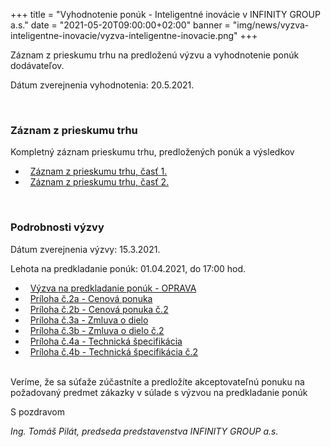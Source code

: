 +++
title = "Vyhodnotenie ponúk - Inteligentné inovácie v INFINITY GROUP a.s."
date = "2021-05-20T09:00:00+02:00"
banner = "img/news/vyzva-inteligentne-inovacie/vyzva-inteligentne-inovacie.png"
+++

Záznam z prieskumu trhu na predloženú výzvu a vyhodnotenie ponúk dodávateľov.

Dátum zverejnenia vyhodnotenia: 20.5.2021.

<!--more-->

<br/>

### Záznam z prieskumu trhu
Kompletný záznam prieskumu trhu, predložených ponúk a výsledkov
- <i class="fa fa-file-pdf-o">&nbsp;</i> [Záznam z prieskumu trhu, časť 1.](/docs/vyzva-inteligentne-inovacie/Zaznam_z_prieskum_trhu_1.pdf)
- <i class="fa fa-file-pdf-o">&nbsp;</i> [Záznam z prieskumu trhu, časť 2.](/docs/vyzva-inteligentne-inovacie/Zaznam_z_prieskum_trhu_2.pdf)

<br/>

### Podrobnosti výzvy 

Dátum zverejnenia výzvy: 15.3.2021.

Lehota na predkladanie ponúk: 01.04.2021, do 17:00 hod.

- <i class="fa fa-file-word-o">&nbsp;</i> [Výzva na predkladanie ponúk - OPRAVA](/docs/vyzva-inteligentne-inovacie/Vyzva-na-predkladanie-ponuk_INFINITY-GROUP_OPRAVA.doc)
- <i class="fa fa-file-word-o">&nbsp;</i> [Príloha č.2a - Cenová ponuka](/docs/vyzva-inteligentne-inovacie/priloha_2a.docx)
- <i class="fa fa-file-word-o">&nbsp;</i> [Príloha č.2b - Cenová ponuka č.2](/docs/vyzva-inteligentne-inovacie/priloha_2b.docx)
- <i class="fa fa-file-word-o">&nbsp;</i> [Príloha č.3a - Zmluva o dielo](/docs/vyzva-inteligentne-inovacie/priloha_3a.docx)
- <i class="fa fa-file-word-o">&nbsp;</i> [Príloha č.3b - Zmluva o dielo č.2](/docs/vyzva-inteligentne-inovacie/priloha_3b.docx)
- <i class="fa fa-file-word-o">&nbsp;</i> [Príloha č.4a - Technická špecifikácia](/docs/vyzva-inteligentne-inovacie/priloha_4a.docx)
- <i class="fa fa-file-word-o">&nbsp;</i> [Príloha č.4b - Technická špecifikácia č.2](/docs/vyzva-inteligentne-inovacie/priloha_4b.docx)

<br/>
Veríme, že sa súťaže  zúčastníte a predložíte akceptovateľnú ponuku na požadovaný predmet zákazky v súlade s výzvou na predkladanie ponúk

S pozdravom
						
*Ing. Tomáš Pilát, 
predseda predstavenstva INFINITY GROUP a.s.*
